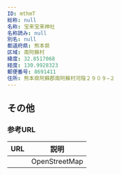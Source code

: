 ```yaml
---
ID: mthmT
総称: null
名称: 宝来宝来神社
名称読み: null
別名: null
都道府県: 熊本県
区域: 南阿蘇村
緯度: 32.8517068
経度: 130.9928323
郵便番号: 8691411
住所: 熊本県阿蘇郡南阿蘇村河陰２９０９−２
---
```


## その他

### 参考URL

| URL | 説明          |
| --- | ------------- |
|     | OpenStreetMap |
